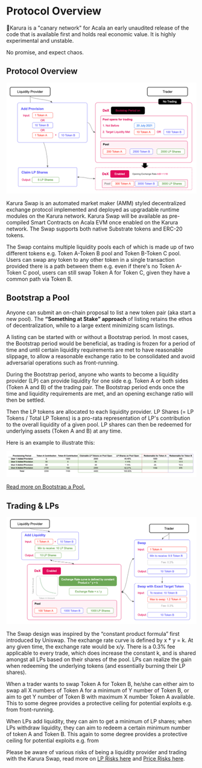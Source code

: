 # Protocol Overview

🚨Karura is a "canary network" for Acala an early unaudited release of the code that is available first and holds real economic value. It is highly experimental and unstable.

No promise, and expect chaos. 

## Protocol Overview <a id="docs-internal-guid-5d169e2a-7fff-ada4-2faf-de1f173819b1"></a>

![](../../../.gitbook/assets/screen-shot-2021-07-12-at-4.37.23-pm.png)

Karura Swap is an automated market maker \(AMM\) styled decentralized exchange protocol implemented and deployed as upgradable runtime modules on the Karura network. Karura Swap will be available as pre-compiled Smart Contracts on Acala EVM once enabled on the Karura network. The Swap supports both native Substrate tokens and ERC-20 tokens.

The Swap contains multiple liquidity pools each of which is made up of two different tokens e.g. Token A-Token B pool and Token B-Token C pool. Users can swap any token to any other token in a single transaction provided there is a path between them e.g. even if there's no Token A-Token C pool, users can still swap Token A for Token C, given they have a common path via Token B. 

## Bootstrap a Pool

Anyone can submit an on-chain proposal to list a new token pair \(aka start a new pool\). The **“Something at Stake” approach** of listing retains the ethos of decentralization, while to a large extent minimizing scam listings.  

A listing can be started with or without a Bootstrap period. In most cases, the Bootstrap period would be beneficial, as trading is frozen for a period of time and until certain liquidity requirements are met to have reasonable slippage, to allow a reasonable exchange ratio to be consolidated and avoid adversarial operations such as front-running.

During the Bootstrap period, anyone who wants to become a liquidity provider \(LP\) can provide liquidity for one side e.g. Token A or both sides \(Token A and B\) of the trading pair. The Bootstrap period ends once the time and liquidity requirements are met, and an opening exchange ratio will then be settled. 

Then the LP tokens are allocated to each liquidity provider. LP Shares \(= LP Tokens / Total LP Tokens\) is a pro-rata representation of LP's contribution to the overall liquidity of a given pool. LP shares can then be redeemed for underlying assets \(Token A and B\) at any time.

Here is an example to illustrate this:

![](../../../.gitbook/assets/screen-shot-2021-07-13-at-9.59.36-am.png)

[Read more on Bootstrap a Pool.](bootstrap-a-pool.md)

## Trading & LPs

![](../../../.gitbook/assets/screen-shot-2021-07-12-at-4.37.31-pm.png)

The Swap design was inspired by the “constant product formula” first introduced by Uniswap. The exchange rate curve is defined by x \* y = k. At any given time, the exchange rate would be x/y. There is a 0.3% fee applicable to every trade, which does increase the constant k, and is shared amongst all LPs based on their shares of the pool. LPs can realize the gain when redeeming the underlying tokens \(and essentially burning their LP shares\).

When a trader wants to swap Token A for Token B, he/she can either aim to swap all X numbers of Token A for a minimum of Y number of Token B, or aim to get Y number of Token B with maximum X number Token A available. This to some degree provides a protective ceiling for potential exploits e.g. from front-running. 

When LPs add liquidity, they can aim to get a minimum of LP shares; when LPs withdraw liquidity, they can aim to redeem a certain minimum number of token A and Token B. This again to some degree provides a protective ceiling for potential exploits e.g. from

Please be aware of various risks of being a liquidity provider and trading with the Karura Swap, read more on [LP Risks here](lp-returns-and-risks.md) and [Price Risks here](price-risks.md).

